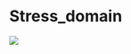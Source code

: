 # Stress_domain

<!-- <img src="https://github.com/Bayu12345677/Stress_grab/blob/main/foto/20220206_185236.png" width="200" ="200" --!>

<img src="https://img.shields.io/forks/Bayu12345677/Stress_grab/">
